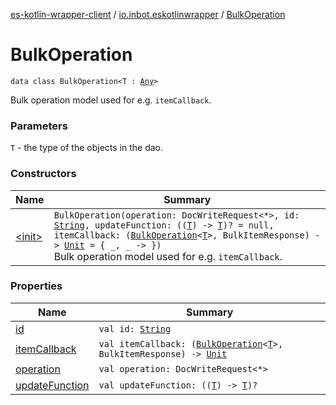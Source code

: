 [es-kotlin-wrapper-client](../../index.md) / [io.inbot.eskotlinwrapper](../index.md) / [BulkOperation](./index.md)

# BulkOperation

`data class BulkOperation<T : `[`Any`](https://kotlinlang.org/api/latest/jvm/stdlib/kotlin/-any/index.html)`>`

Bulk operation model used for e.g. `itemCallback`.

### Parameters

`T` - the type of the objects in the dao.

### Constructors

| Name | Summary |
|---|---|
| [&lt;init&gt;](-init-.md) | `BulkOperation(operation: DocWriteRequest<*>, id: `[`String`](https://kotlinlang.org/api/latest/jvm/stdlib/kotlin/-string/index.html)`, updateFunction: ((`[`T`](index.md#T)`) -> `[`T`](index.md#T)`)? = null, itemCallback: (`[`BulkOperation`](./index.md)`<`[`T`](index.md#T)`>, BulkItemResponse) -> `[`Unit`](https://kotlinlang.org/api/latest/jvm/stdlib/kotlin/-unit/index.html)` = { _, _ -> })`<br>Bulk operation model used for e.g. `itemCallback`. |

### Properties

| Name | Summary |
|---|---|
| [id](id.md) | `val id: `[`String`](https://kotlinlang.org/api/latest/jvm/stdlib/kotlin/-string/index.html) |
| [itemCallback](item-callback.md) | `val itemCallback: (`[`BulkOperation`](./index.md)`<`[`T`](index.md#T)`>, BulkItemResponse) -> `[`Unit`](https://kotlinlang.org/api/latest/jvm/stdlib/kotlin/-unit/index.html) |
| [operation](operation.md) | `val operation: DocWriteRequest<*>` |
| [updateFunction](update-function.md) | `val updateFunction: ((`[`T`](index.md#T)`) -> `[`T`](index.md#T)`)?` |
